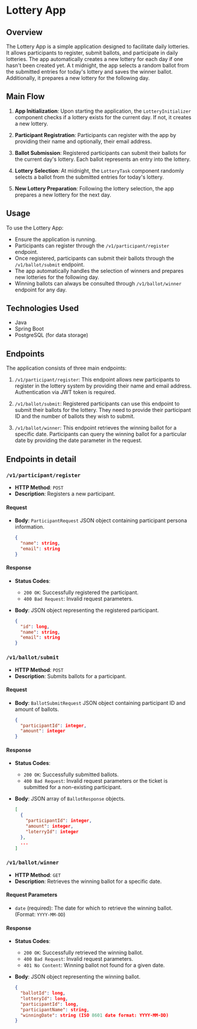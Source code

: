 # Lottery App

## Overview

The Lottery App is a simple application designed to facilitate daily lotteries. It allows participants to register, 
submit ballots, and participate in daily lotteries.
The app automatically creates a new lottery for each day if one hasn't been created yet. A
t midnight, the app selects a random ballot from the submitted entries for today's lottery and saves the winner ballot.
Additionally, it prepares a new lottery for the following day.

## Main Flow

1. **App Initialization**: Upon starting the application, the `LotteryInitializer` component checks if a lottery exists for the current day. If not, it creates a new lottery.

2. **Participant Registration**: Participants can register with the app by providing their name and optionally, their email address.

3. **Ballot Submission**: Registered participants can submit their ballots for the current day's lottery. Each ballot represents an entry into the lottery.

4. **Lottery Selection**: At midnight, the `LotteryTask` component randomly selects a ballot from the submitted entries for today's lottery.

5. **New Lottery Preparation**: Following the lottery selection, the app prepares a new lottery for the next day.

## Usage

To use the Lottery App:
- Ensure the application is running.
- Participants can register through the `/v1/participant/register` endpoint.
- Once registered, participants can submit their ballots through the `/v1/ballot/submit` endpoint.
- The app automatically handles the selection of winners and prepares new lotteries for the following day.
- Winning ballots can always be consulted through `/v1/ballot/winner` endpoint for any day.

## Technologies Used

- Java
- Spring Boot
- PostgreSQL (for data storage)



## Endpoints

The application consists of three main endpoints:

1. `/v1/participant/register`: This endpoint allows new participants to register in the lottery system by providing their name and email address. Authentication via JWT token is required.

2. `/v1/ballot/submit`: Registered participants can use this endpoint to submit their ballots for the lottery. They need to provide their participant ID and the number of ballots they wish to submit.

3. `/v1/ballot/winner`: This endpoint retrieves the winning ballot for a specific date. Participants can query the winning ballot for a particular date by providing the date parameter in the request.


## Endpoints in detail

###  `/v1/participant/register`
- **HTTP Method**: `POST`
- **Description**: Registers a new participant.

#### Request
- **Body**: `ParticipantRequest` JSON object containing participant persona information.
  ```json
  {
    "name": string,
    "email": string
  }
  
#### Response
- **Status Codes**:
  - `200 OK`: Successfully registered the participant.
  - `400 Bad Request`: Invalid request parameters.

- **Body**: JSON object representing the registered participant.
  ```json
  {
    "id": long,
    "name": string,
    "email": string
  }
  

### `/v1/ballot/submit`
- **HTTP Method**: `POST`
- **Description**: Submits ballots for a participant.

#### Request
- **Body**: `BallotSubmitRequest` JSON object containing participant ID and amount of ballots.
  ```json
  {
    "participantId": integer,
    "amount": integer
  }
  
####  Response
- **Status Codes**:
    - `200 OK`: Successfully submitted ballots.
    - `400 Bad Request`: Invalid request parameters or the ticket is submitted for a non-existing participant.

- **Body**: JSON array of `BallotResponse` objects.
  ```json
  [
    {
      "participantId": integer,
      "amount": integer,
      "loterryId": integer
    },
    ...
  ]

### `/v1/ballot/winner`
- **HTTP Method**: `GET`
- **Description**: Retrieves the winning ballot for a specific date.

#### Request Parameters
- `date` (required): The date for which to retrieve the winning ballot. (Format: `YYYY-MM-DD`)

#### Response
- **Status Codes**:
  - `200 OK`: Successfully retrieved the winning ballot.
  - `400 Bad Request`: Invalid request parameters.
  - `401 No Content`: Winning ballot not found for a given date.


- **Body**: JSON object representing the winning ballot.
  ```json
  {
    "ballotId": long,
    "lotteryId": long,
    "participantId": long,
    "participantName": string,
    "winningDate": string (ISO 8601 date format: YYYY-MM-DD)
  }
